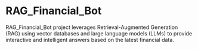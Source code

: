 # RAG_Financial_Bot
RAG_Financial_Bot project leverages Retrieval-Augmented Generation (RAG) using vector databases and large language models (LLMs) to provide interactive and intelligent answers based on the latest financial data.

